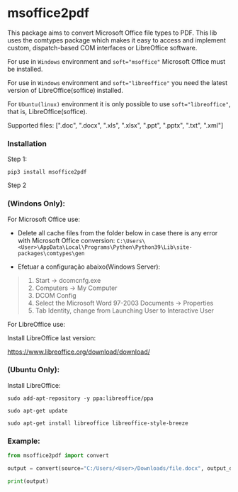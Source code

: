 # msoffice2pdf

This package aims to convert Microsoft Office file types to PDF. This lib uses the comtypes package which makes it easy to access and implement custom, dispatch-based COM interfaces or LibreOffice software.

For use in `Windows` environment and `soft="msoffice"` Microsoft Office must be installed.

For use in `Windows` environment and `soft="libreoffice"` you need the latest version of LibreOffice(soffice) installed.

For `Ubuntu(linux)` environment it is only possible to use `soft="libreoffice"`, that is, LibreOffice(soffice).

Supported files: [".doc", ".docx", ".xls", ".xlsx", ".ppt", ".pptx", ".txt", ".xml"]


### Installation

Step 1:

`pip3 install msoffice2pdf`

Step 2

### (Windons Only):

For Microsoft Office use:

*   Delete all cache files from the folder below in case there is any error with Microsoft Office conversion:
 `C:\Users\<User>\AppData\Local\Programs\Python\Python39\Lib\site-packages\comtypes\gen`

*   Efetuar a configuração abaixo(Windows Server):

> 1. Start -> dcomcnfg.exe
> 1. Computers -> My Computer
> 1. DCOM Config 
> 1. Select the Microsoft Word 97-2003 Documents -> Properties
> 1. Tab Identity, change from Launching User to Interactive User

For LibreOffice use:

Install LibreOffice last version:

https://www.libreoffice.org/download/download/

###  (Ubuntu Only):

Install LibreOffice:

`sudo add-apt-repository -y ppa:libreoffice/ppa`

`sudo apt-get update`

`sudo apt-get install libreoffice libreoffice-style-breeze`

### Example:

```python
from msoffice2pdf import convert

output = convert(source="C:/Users/<User>/Downloads/file.docx", output_dir="C:/Users/<User>/Downloads", soft="msoffice")

print(output)
```

